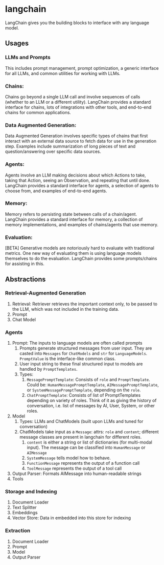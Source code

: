 # langchain

LangChain gives you the building blocks to interface with any language model.

## Usages

### LLMs and Prompts

This includes prompt management, prompt optimization, a generic interface for all LLMs, and common utilities for working with LLMs.

### Chains:

Chains go beyond a single LLM call and involve sequences of calls (whether to an LLM or a different utility). LangChain provides a standard interface for chains, lots of integrations with other tools, and end-to-end chains for common applications.

### Data Augmented Generation:

Data Augmented Generation involves specific types of chains that first interact with an external data source to fetch data for use in the generation step. Examples include summarization of long pieces of text and question/answering over specific data sources.

### Agents:

Agents involve an LLM making decisions about which Actions to take, taking that Action, seeing an Observation, and repeating that until done. LangChain provides a standard interface for agents, a selection of agents to choose from, and examples of end-to-end agents.

### Memory:

Memory refers to persisting state between calls of a chain/agent. LangChain provides a standard interface for memory, a collection of memory implementations, and examples of chains/agents that use memory.

### Evaluation:

[BETA] Generative models are notoriously hard to evaluate with traditional metrics. One new way of evaluating them is using language models themselves to do the evaluation. LangChain provides some prompts/chains for assisting in this.

## Abstractions

### Retrieval-Augmented Generation

1. Retrieval: Retriever retrieves the important context only, to be passed to the LLM, which was not included in the training data.
2. Prompt
3. Chat Model

### Agents

1. Prompt: The inputs to language models are often called prompts
    1. Prompts generate structured messages from user input. They are casted into `Messages` for `ChatModels` and `str` for `LanguageModels`. `PromptValue` is the interface-like common class.
    2. User input string to these final structured input to models are handled by `PromptTemplates`.
    3. Types:
        1. `MessagePromptTemplate`: Consists of `role` and `PromptTemplate`. Could be: `HumanMessagePromptTemplate`, `AIMessagePromptTemplate`, or `SystemMessagePromptTemplate`, depending on the `role`.
        2. `ChatPromptTemplate`: Consists of list of PromptTemplates depending on variety of roles. Think of it as giving the history of conversation, i.e. list of messages by AI, User, System, or other roles.
2. Model
    1. Types: LLMs and ChatModels (built upon LLMs and tuned for conversation)
    2. ChatModels take input as a `Message`: attrs: `role` and `content`; different message classes are present in langchain for different roles.
        1. `content` is either a string or list of dictionaries (for multi-modal input). The message can be classified into `HumanMessage` or `AIMessage`
        2. `SystemMessage` tells model how to behave.
        3. `FunctionMessage` represents the output of a function call
        4. `ToolMessage` represents the output of a tool call
3. Output Parser: Formats AIMessage into human-readable strings
4. Tools

### Storage and Indexing

1. Document Loader
2. Text Splitter
3. Embeddings
4. Vector Store: Data in embedded into this store for indexing

### Extraction

1. Document Loader
2. Prompt
3. Model
4. Output Parser
